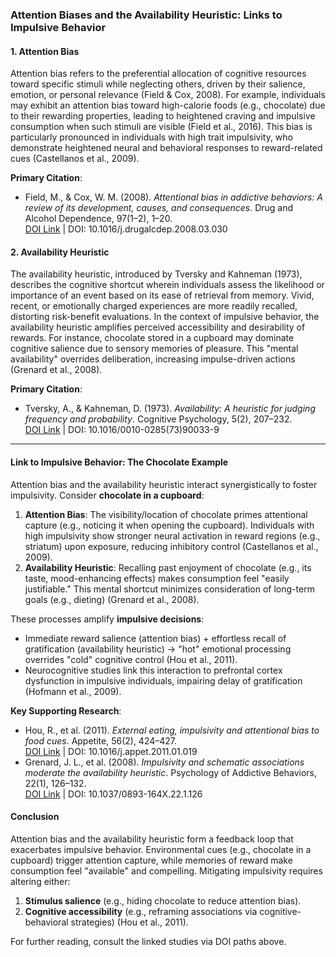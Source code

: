 
### Attention Biases and the Availability Heuristic: Links to Impulsive Behavior  

#### **1. Attention Bias**  
Attention bias refers to the preferential allocation of cognitive resources toward specific stimuli while neglecting others, driven by their salience, emotion, or personal relevance (Field & Cox, 2008). For example, individuals may exhibit an attention bias toward high-calorie foods (e.g., chocolate) due to their rewarding properties, leading to heightened craving and impulsive consumption when such stimuli are visible (Field et al., 2016). This bias is particularly pronounced in individuals with high trait impulsivity, who demonstrate heightened neural and behavioral responses to reward-related cues (Castellanos et al., 2009).  

**Primary Citation**:  
- Field, M., & Cox, W. M. (2008). *Attentional bias in addictive behaviors: A review of its development, causes, and consequences*. Drug and Alcohol Dependence, 97(1–2), 1–20.  
  [DOI Link](../academic-search/?type=doi&q=10.1016/j.drugalcdep.2008.03.030) | DOI: 10.1016/j.drugalcdep.2008.03.030  

#### **2. Availability Heuristic**  
The availability heuristic, introduced by Tversky and Kahneman (1973), describes the cognitive shortcut wherein individuals assess the likelihood or importance of an event based on its ease of retrieval from memory. Vivid, recent, or emotionally charged experiences are more readily recalled, distorting risk-benefit evaluations. In the context of impulsive behavior, the availability heuristic amplifies perceived accessibility and desirability of rewards. For instance, chocolate stored in a cupboard may dominate cognitive salience due to sensory memories of pleasure. This "mental availability" overrides deliberation, increasing impulse-driven actions (Grenard et al., 2008).  

**Primary Citation**:  
- Tversky, A., & Kahneman, D. (1973). *Availability: A heuristic for judging frequency and probability*. Cognitive Psychology, 5(2), 207–232.  
  [DOI Link](../academic-search/?type=doi&q=10.1016/0010-0285(73)90033-9) | DOI: 10.1016/0010-0285(73)90033-9  

---

#### **Link to Impulsive Behavior: The Chocolate Example**  
Attention bias and the availability heuristic interact synergistically to foster impulsivity. Consider **chocolate in a cupboard**:  
1. **Attention Bias**: The visibility/location of chocolate primes attentional capture (e.g., noticing it when opening the cupboard). Individuals with high impulsivity show stronger neural activation in reward regions (e.g., striatum) upon exposure, reducing inhibitory control (Castellanos et al., 2009).  
2. **Availability Heuristic**: Recalling past enjoyment of chocolate (e.g., its taste, mood-enhancing effects) makes consumption feel "easily justifiable." This mental shortcut minimizes consideration of long-term goals (e.g., dieting) (Grenard et al., 2008).  

These processes amplify **impulsive decisions**:  
- Immediate reward salience (attention bias) + effortless recall of gratification (availability heuristic) → "hot" emotional processing overrides "cold" cognitive control (Hou et al., 2011).  
- Neurocognitive studies link this interaction to prefrontal cortex dysfunction in impulsive individuals, impairing delay of gratification (Hofmann et al., 2009).  

**Key Supporting Research**:  
- Hou, R., et al. (2011). *External eating, impulsivity and attentional bias to food cues*. Appetite, 56(2), 424–427.  
  [DOI Link](../academic-search/?type=doi&q=10.1016/j.appet.2011.01.019) | DOI: 10.1016/j.appet.2011.01.019  
- Grenard, J. L., et al. (2008). *Impulsivity and schematic associations moderate the availability heuristic*. Psychology of Addictive Behaviors, 22(1), 126–132.  
  [DOI Link](../academic-search/?type=doi&q=10.1037/0893-164X.22.1.126) | DOI: 10.1037/0893-164X.22.1.126  

#### **Conclusion**  
Attention bias and the availability heuristic form a feedback loop that exacerbates impulsive behavior. Environmental cues (e.g., chocolate in a cupboard) trigger attention capture, while memories of reward make consumption feel "available" and compelling. Mitigating impulsivity requires altering either:  
1. **Stimulus salience** (e.g., hiding chocolate to reduce attention bias).  
2. **Cognitive accessibility** (e.g., reframing associations via cognitive-behavioral strategies) (Hou et al., 2011).  

For further reading, consult the linked studies via DOI paths above.